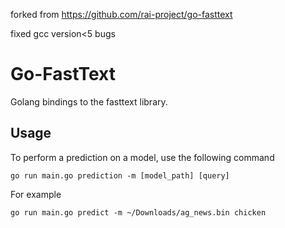 forked from https://github.com/rai-project/go-fasttext

fixed gcc version<5 bugs

# Go-FastText

Golang bindings to the fasttext library.

## Usage

To perform a prediction on a model, use the following command

```
go run main.go prediction -m [model_path] [query]
```

For example

```
go run main.go predict -m ~/Downloads/ag_news.bin chicken
```
